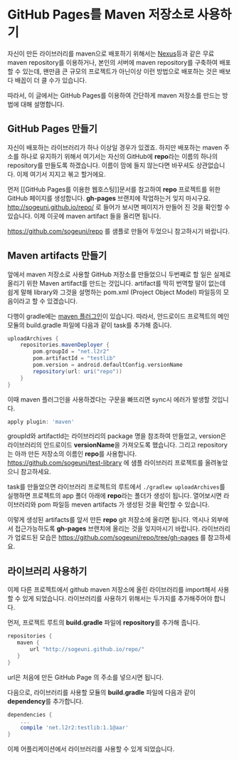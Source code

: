 # GitHub Pages를 Maven 저장소로 사용하기

자신이 만든 라이브러리를 maven으로 배포하기 위해서는 [Nexus](http://www.sonatype.com/nexus-repository-sonatype)등과 같은 무료 maven repository를 이용하거나, 본인의 서버에 maven repository를 구축하여 배포할 수 있는데, 왠만큼 큰 규모의 프로젝트가 아닌이상 이런 방법으로 배포하는 것은 배보다 배꼽이 더 클 수가 있습니다.

따라서, 이 글에서는 GitHub Pages를 이용하여 간단하게 maven 저장소를 만드는 방법에 대해 설명합니다.

## GitHub Pages 만들기

자신이 배포하는 라이브러리가 하나 이상일 경우가 있겠죠. 하지만 배포하는 maven 주소를 하나로 유지하기 위해서 여기서는 자신의 GitHub에 **repo**라는 이름의 하나의 repository를 만들도록 하겠습니다. 이름이 맘에 들지 않는다면 바꾸셔도 상관없습니다. 이제 여기서 지지고 볶고 할거에요. 

먼저 [[GitHub Pages를 이용한 웹호스팅]]문서를 참고하여 **repo** 프로젝트를 위한 GitHub 페이지를 생성합니다. **gh-pages** 브랜치에 작업하는거 잊지 마시구요. http://sogeuni.github.io/repo/ 로 들어가 보시면 페이지가 만들어 진 것을 확인할 수 있습니다. 이제 이곳에 maven artifact 들을 올리면 됩니다. 

https://github.com/sogeuni/repo 를 샘플로 만들어 두었으니 참고하시기 바랍니다.

## Maven artifacts 만들기

앞에서 maven 저장소로 사용할 GitHub 저장소를 만들었으니 두번째로 할 일은 실제로 올리기 위한 Maven artifact를 만드는 것입니다. artifact를 딱히 번역할 말이 없는데 쉽게 말해 library와 그것을 설명하는 pom.xml (Project Object Model) 파일등의 모음이라고 할 수 있겠습니다.

다행이 gradle에는 [maven 플러그인](https://docs.gradle.org/current/userguide/maven_plugin.html)이 있습니다. 따라서, 안드로이드 프로젝트의 메인모듈의 build.gradle 파일에 다음과 같이 task를 추가해 줍니다.

```gradle
uploadArchives {
    repositories.mavenDeployer {
        pom.groupId = "net.l2r2"
        pom.artifactId = "testlib"
        pom.version = android.defaultConfig.versionName
        repository(url: uri("repo"))
    }
}
```

이때 maven 플러그인을 사용하겠다는 구문을 빠뜨리면 sync시 에러가 발생할 것입니다.

```gradle
apply plugin: 'maven'
```

groupId와 artifactId는 라이브러리의 package 명을 참조하여 만들었고, version은 라이브러리의 안드로이드 **versionName**을 가져오도록 했습니다. 그리고 repository는 아까 만든 저장소의 이름인 **repo**를 사용합니다. https://github.com/sogeuni/test-library 에 샘플 라이브러리 프로젝트를 올려놓았으니 참고하세요.

task를 만들었으면 라이브러리 프로젝트의 루트에서 `./gradlew uploadArchives`를 실행하면 프로젝트의 app 폴더 아래에 **repo**라는 폴더가 생성이 됩니다. 열어보시면 라이브러리와 pom 파일등 meven artifacts 가 생성된 것을 확인할 수 있습니다.

이렇게 생성된 artifacts를 앞서 만든 **repo** git 저장소에 올리면 됩니다. 역시나 외부에서 접근가능하도록 **gh-pages** 브랜치에 올리는 것을 잊지마시기 바랍니다. 라이브러리가 업로드된 모습은 https://github.com/sogeuni/repo/tree/gh-pages 를 참고하세요.

## 라이브러리 사용하기

이제 다른 프로젝트에서 github maven 저장소에 올린 라이브러리를 import해서 사용할 수 있게 되었습니다. 라이브러리를 사용하기 위해서는 두가지를 추가해주어야 합니다.

먼저, 프로젝트 루트의 **build.gradle** 파일에 **repository**를 추가해 줍니다.

```gradle
repositories {
   maven {
       url "http://sogeuni.github.io/repo/"
   }
}
```

url은 처음에 만든 GitHub Page 의 주소를 넣으시면 됩니다.

다음으로, 라이브러리를 사용할 모듈의 **build.gradle** 파일에 다음과 같이 **dependency**를 추가합니다.

```gradle
dependencies {
    ...
    compile 'net.l2r2:testlib:1.1@aar'
}
```

이제 어플리케이션에서 라이브러리를 사용할 수 있게 되었습니다.
